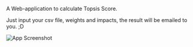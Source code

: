 A Web-application to calculate Topsis Score. 

Just input your csv file, weights and impacts, the result will be emailed to you. ;D

![App Screenshot](https://i.imgur.com/shlQtYH.png)
